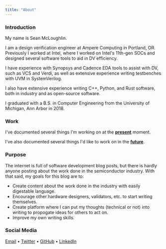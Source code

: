 ```yaml
---
title: "About"
---
```


### Introduction
My name is Sean McLoughlin.

I am a design verification engineer at Ampere Computing in Portland, OR. Previously I worked at Intel, where I worked on Intel's 11th-gen SOCs and designed several software tools to aid in DV efficiency.

I have experience with Synopsys and Cadence EDA tools to assist with DV, such as VCS and Verdi, as well as extensive experience writing testbenches with UVM in SystemVerilog.

I also have extensive experience writing C++, Python, and Rust software, both in industry and as open-source software. 

I graduated with a B.S. in Computer Engineering from the University of Michigan, Ann Arbor in 2018.

### Work
I've documented several things I'm working on at the [**present**](/present) moment.

I've also documented several things I'd like to work on in the [**future**](/future).

### Purpose
The internet is full of software development blog posts, but there is hardly anyone posting about the work done in the semiconductor industry. With that said, my goals for this blog are to:

* Create content about the work done in the industry with easily digestable language.
* Encourage other hardware designers, validators, etc. to start writing themselves.
* Create platform where I can put my thoughts (technical or not) into writing to propogate ideas for others to act on.
* Improve my own writing skills.

### Social Media
[Email](mailto:smclough@protonmail.com) • [Twitter](https://twitter.com/sean_mclough) • [GitHub](https://github.com/SeanMcLoughlin) • [LinkedIn](https://Www.linkedin.com/in/sean-mcloughlin-9730439b/)

